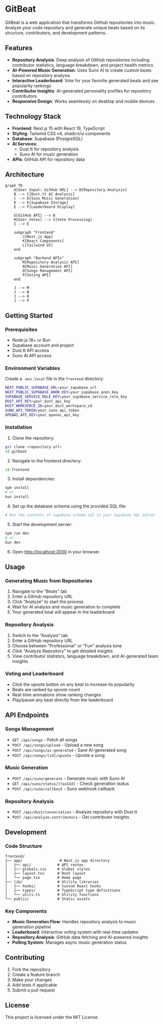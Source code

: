 # GitBeat

GitBeat is a web application that transforms GitHub repositories into music. Analyze your code repository and generate unique beats based on its structure, contributors, and development patterns.

## Features

- **Repository Analysis**: Deep analysis of GitHub repositories including contributor statistics, language breakdown, and project health metrics
- **AI-Powered Music Generation**: Uses Suno AI to create custom beats based on repository analysis
- **Interactive Leaderboard**: Vote for your favorite generated beats and see popularity rankings
- **Contributor Insights**: AI-generated personality profiles for repository contributors
- **Responsive Design**: Works seamlessly on desktop and mobile devices

## Technology Stack

- **Frontend**: Next.js 15 with React 19, TypeScript
- **Styling**: Tailwind CSS v4, shadcn/ui components
- **Database**: Supabase (PostgreSQL)
- **AI Services**: 
  - Dust.tt for repository analysis
  - Suno AI for music generation
- **APIs**: GitHub API for repository data

## Architecture

```mermaid
graph TD
    A[User Input: GitHub URL] --> B[Repository Analysis]
    B --> C[Dust.tt AI Analysis]
    C --> D[Suno Music Generation]
    D --> E[Supabase Storage]
    E --> F[Leaderboard Display]
    
    G[GitHub API] --> B
    H[User Votes] --> I[Vote Processing]
    I --> E
    
    subgraph "Frontend"
        J[Next.js App]
        K[React Components]
        L[Tailwind UI]
    end
    
    subgraph "Backend APIs"
        M[Repository Analysis API]
        N[Music Generation API]
        O[Songs Management API]
        P[Voting API]
    end
    
    J --> M
    J --> N
    J --> O
    J --> P
```

## Getting Started

### Prerequisites

- Node.js 18+ or Bun
- Supabase account and project
- Dust.tt API access
- Suno AI API access

### Environment Variables

Create a `.env.local` file in the `frontend` directory:

```bash
NEXT_PUBLIC_SUPABASE_URL=your_supabase_url
NEXT_PUBLIC_SUPABASE_ANON_KEY=your_supabase_anon_key
SUPABASE_SERVICE_ROLE_KEY=your_supabase_service_role_key
DUST_API_KEY=your_dust_api_key
DUST_WORKSPACE_ID=your_dust_workspace_id
SUNO_API_TOKEN=your_suno_api_token
OPENAI_API_KEY=your_openai_api_key
```

### Installation

1. Clone the repository:
```bash
git clone <repository-url>
cd gitbeat
```

2. Navigate to the frontend directory:
```bash
cd frontend
```

3. Install dependencies:
```bash
npm install
# or
bun install
```

4. Set up the database schema using the provided SQL file:
```bash
# Run the contents of supabase-schema.sql in your Supabase SQL editor
```

5. Start the development server:
```bash
npm run dev
# or
bun dev
```

6. Open [http://localhost:3000](http://localhost:3000) in your browser.

## Usage

### Generating Music from Repositories

1. Navigate to the "Beats" tab
2. Enter a GitHub repository URL
3. Click "Analyze" to start the process
4. Wait for AI analysis and music generation to complete
5. Your generated beat will appear in the leaderboard

### Repository Analysis

1. Switch to the "Analysis" tab
2. Enter a GitHub repository URL
3. Choose between "Professional" or "Fun" analysis tone
4. Click "Analyze Repository" to get detailed insights
5. View contributor statistics, language breakdown, and AI-generated team insights

### Voting and Leaderboard

- Click the upvote button on any beat to increase its popularity
- Beats are ranked by upvote count
- Real-time animations show ranking changes
- Play/pause any beat directly from the leaderboard

## API Endpoints

### Songs Management
- `GET /api/songs` - Fetch all songs
- `POST /api/songs/upload` - Upload a new song
- `POST /api/songs/ai-generated` - Save AI-generated song
- `POST /api/songs/[id]/upvote` - Upvote a song

### Music Generation
- `POST /api/suno/generate` - Generate music with Suno AI
- `GET /api/suno/status/[taskId]` - Check generation status
- `POST /api/suno/callback` - Suno webhook callback

### Repository Analysis
- `POST /api/dust/conversation` - Analyze repository with Dust.tt
- `POST /api/analyze-contributors` - Get contributor insights

## Development

### Code Structure

```
frontend/
├── app/                 # Next.js app directory
│   ├── api/            # API routes
│   ├── globals.css     # Global styles
│   ├── layout.tsx      # Root layout
│   └── page.tsx        # Home page
├── lib/                # Utility libraries
│   ├── hooks/          # Custom React hooks
│   ├── types/          # TypeScript type definitions
│   └── utils.ts        # Utility functions
└── public/             # Static assets
```

### Key Components

- **Music Generation Flow**: Handles repository analysis to music generation pipeline
- **Leaderboard**: Interactive voting system with real-time updates
- **Repository Analysis**: GitHub data fetching and AI-powered insights
- **Polling System**: Manages async music generation status

## Contributing

1. Fork the repository
2. Create a feature branch
3. Make your changes
4. Add tests if applicable
5. Submit a pull request

## License

This project is licensed under the MIT License.